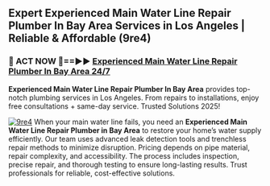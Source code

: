 ## Expert Experienced Main Water Line Repair Plumber In Bay Area Services in Los Angeles | Reliable & Affordable (9re4)  

<h3>🚿 ACT NOW 🌟==►► <a href="https://tinyurl.com/2ne6vx2x" rel="nofollow">Experienced Main Water Line Repair Plumber In Bay Area 24/7</a></h3>

**Experienced Main Water Line Repair Plumber In Bay Area** provides top-notch plumbing services in Los Angeles. From repairs to installations, enjoy free consultations + same-day service. Trusted Solutions 2025!

[![9re4](https://i.imgur.com/4PFF4AK.jpeg)](https://tinyurl.com/2ne6vx2x)
When your main water line fails, you need an **Experienced Main Water Line Repair Plumber in Bay Area** to restore your home’s water supply efficiently. Our team uses advanced leak detection tools and trenchless repair methods to minimize disruption. Pricing depends on pipe material, repair complexity, and accessibility. The process includes inspection, precise repair, and thorough testing to ensure long-lasting results. Trust professionals for reliable, cost-effective solutions.